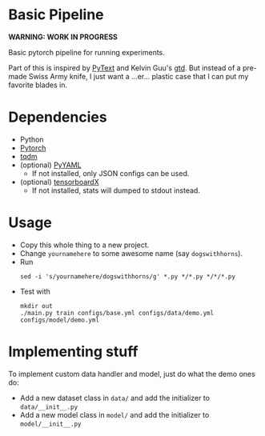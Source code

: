 # Basic Pipeline

**WARNING: WORK IN PROGRESS**

Basic pytorch pipeline for running experiments.

Part of this is inspired by [PyText](https://github.com/facebookresearch/pytext)
and Kelvin Guu's [gtd](https://github.com/kelvinguu/lang2program/tree/master/third-party/gtd).
But instead of a pre-made Swiss Army knife,
I just want a ...er... plastic case that I can put my favorite blades in.

# Dependencies

* Python 
* [Pytorch](https://pytorch.org/)
* [tqdm](https://pypi.org/project/tqdm/)
* (optional) [PyYAML](https://pypi.org/project/PyYAML/)
  * If not installed, only JSON configs can be used.
* (optional) [tensorboardX](https://pypi.org/project/tensorboardX/)
  * If not installed, stats will dumped to stdout instead.

# Usage

- Copy this whole thing to a new project.
- Change `yournamehere` to some awesome name (say `dogswithhorns`).
- Run
  ```
  sed -i 's/yournamehere/dogswithhorns/g' *.py */*.py */*/*.py
  ```
- Test with
  ```
  mkdir out
  ./main.py train configs/base.yml configs/data/demo.yml configs/model/demo.yml
  ```

# Implementing stuff

To implement custom data handler and model, just do what the demo ones do:

- Add a new dataset class in `data/` and add the initializer to `data/__init__.py`
- Add a new model class in `model/` and add the initializer to `model/__init__.py`
